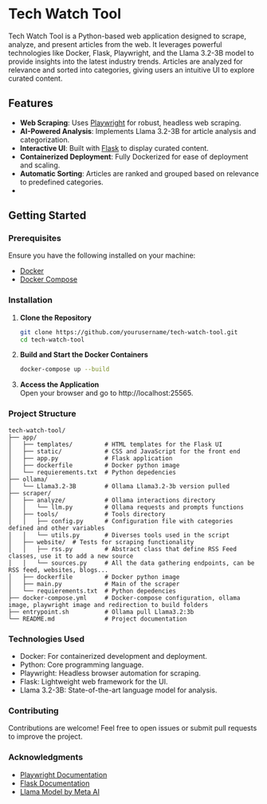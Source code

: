 # Tech Watch Tool

Tech Watch Tool is a Python-based web application designed to scrape, analyze, and present articles from the web. It leverages powerful technologies like Docker, Flask, Playwright, and the Llama 3.2-3B model to provide insights into the latest industry trends. Articles are analyzed for relevance and sorted into categories, giving users an intuitive UI to explore curated content.

## Features

- **Web Scraping**: Uses [Playwright](https://playwright.dev/) for robust, headless web scraping.
- **AI-Powered Analysis**: Implements Llama 3.2-3B for article analysis and categorization.
- **Interactive UI**: Built with [Flask](https://flask.palletsprojects.com/) to display curated content.
- **Containerized Deployment**: Fully Dockerized for ease of deployment and scaling.
- **Automatic Sorting**: Articles are ranked and grouped based on relevance to predefined categories.
- 
## Getting Started

### Prerequisites

Ensure you have the following installed on your machine:

- [Docker](https://www.docker.com/)
- [Docker Compose](https://docs.docker.com/compose/)


### Installation

1. **Clone the Repository**  
   ```bash
   git clone https://github.com/yourusername/tech-watch-tool.git
   cd tech-watch-tool

2. **Build and Start the Docker Containers**  
   ```bash
   docker-compose up --build

3. **Access the Application**  
   Open your browser and go to http://localhost:25565.

### Project Structure

   ```
   tech-watch-tool/
   ├── app/
   │   ├── templates/         # HTML templates for the Flask UI
   │   ├── static/            # CSS and JavaScript for the front end
   │   ├── app.py             # Flask application
   │   ├── dockerfile         # Docker python image
   │   └── requierements.txt  # Python depedencies
   ├── ollama/
   │   └── Llama3.2-3B        # Ollama Llama3.2-3b version pulled
   ├── scraper/
   │   ├── analyze/           # Ollama interactions directory
   │   │   └── llm.py         # Ollama requests and prompts functions
   │   ├── tools/             # Tools directory 
   │   │   ├── config.py      # Configuration file with categories defined and other variables
   │   │   └── utils.py       # Diverses tools used in the script
   │   ├── website/  # Tests for scraping functionality
   │   │   ├── rss.py         # Abstract class that define RSS Feed classes, use it to add a new source
   │   │   └── sources.py     # All the data gathering endpoints, can be RSS feed, websites, blogs...
   │   ├── dockerfile         # Docker python image
   │   ├── main.py            # Main of the scraper
   │   └── requierements.txt  # Python depedencies
   ├── docker-compose.yml     # Docker-compose configuration, ollama image, playwright image and redirection to build folders
   ├── entrypoint.sh          # Ollama pull Llama3.2:3b
   └── README.md              # Project documentation
   ```

### Technologies Used

* Docker: For containerized development and deployment.
* Python: Core programming language.
* Playwright: Headless browser automation for scraping.
* Flask: Lightweight web framework for the UI.
* Llama 3.2-3B: State-of-the-art language model for analysis.

### Contributing

Contributions are welcome! Feel free to open issues or submit pull requests to improve the project.

### Acknowledgments

* [Playwright Documentation](https://playwright.dev/python/docs/intro)  
* [Flask Documentation](https://flask.palletsprojects.com/en/latest/)  
* [Llama Model by Meta AI](https://www.llama.com/)  
